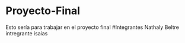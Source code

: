 # Proyecto-Final
Esto sería para trabajar en el proyecto final
#Integrantes 
Nathaly Beltre 
intregrante isaias
